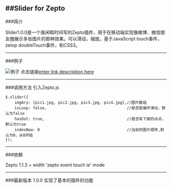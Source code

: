##Slider for Zepto
--------------------------------------------

###简介

 Slider1.0.0是一个我闲暇时间写的Zepto插件，用于在移动端实现像微博、微信朋友圈展示多张图片的那种效果。可以滑动，缩放。基于JavaScript touch事件，zetop doubleTouch事件，和CSS3。

 ----------------------------------------------
###例子

![例子](http://test.wzlian.me/slider/images/demo.png)
点击链接[enter link description here](http://test.wzlian.me/slider/demo/index.html)

-------------------------------------------
###调用方法
引入Zepto.js

```
$.slider({
	imgAry: [pic1.jpg, pic2.jpg, pic3.jpg, pic4.jpg],//图片数组
	isLoop:	false,                                   //是否能循环滑动，默认为false
	hasDot: true,                                    //是否有下面的点点，默认为true
	indexNow: 0                                      //当前的图片顺序,默认为0，从0开始
});
```

-------------------------------------------
###依赖

Zepto 1.1.3 + 
width 'zepto event touch ie' mode  

-------------------------------------------
###最新版本
  1.0.0  实现了基本的插件的功能